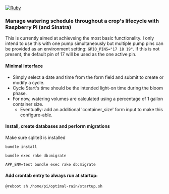 [![Ruby](https://github.com/tubsandcans/optimal-rain/actions/workflows/ruby.yml/badge.svg?branch=main)](https://github.com/tubsandcans/optimal-rain/actions/workflows/ruby.yml)

### Manage watering schedule throughout a crop's lifecycle with Raspberry Pi (and Sinatra)

This is currently aimed at achieveing the most basic functionality. I only intend to use this with one pump simultaneously but multiple pump pins can be provided as an environment setting: `GPIO_PINS="17 18 19"`. If this is not present, the default pin of 17 will be used as the one active pin.

#### Minimal interface

- Simply select a date and time from the form field and submit to create or modify a cycle.
- Cycle Start's time should be the intended light-on time during the bloom phase.
- For now, watering volumes are calculated using a percentage of 1 gallon container size.
  - Eventually: add an additional 'container_size' form input to make this configure-able.

#### Install, create databases and perform migrations

Make sure sqlite3 is installed

`bundle install`

`bundle exec rake db:migrate`

`APP_ENV=test bundle exec rake db:migrate`

#### Add crontab entry to always run at startup:

`@reboot sh /home/pi/optimal-rain/startup.sh`
